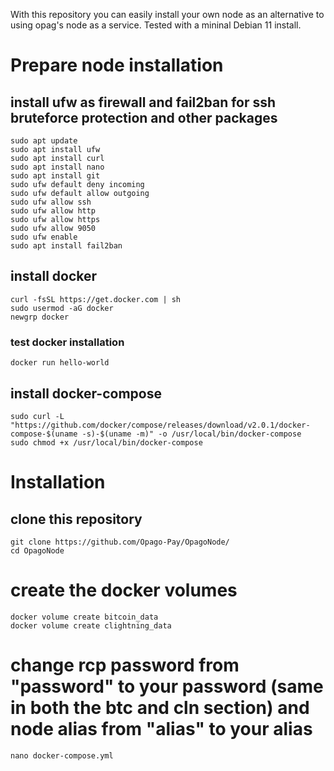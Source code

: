 With this repository you can easily install your own node as an alternative to using opag's node as a service. Tested with a mininal Debian 11 install.

# Prepare node installation
## install ufw as firewall and fail2ban for ssh bruteforce protection and other packages
```
sudo apt update
sudo apt install ufw
sudo apt install curl
sudo apt install nano
sudo apt install git
sudo ufw default deny incoming
sudo ufw default allow outgoing
sudo ufw allow ssh
sudo ufw allow http
sudo ufw allow https
sudo ufw allow 9050
sudo ufw enable
sudo apt install fail2ban
```
## install docker
```
curl -fsSL https://get.docker.com | sh
sudo usermod -aG docker
newgrp docker
```
### test docker installation
```
docker run hello-world
```
## install docker-compose
```
sudo curl -L "https://github.com/docker/compose/releases/download/v2.0.1/docker-compose-$(uname -s)-$(uname -m)" -o /usr/local/bin/docker-compose
sudo chmod +x /usr/local/bin/docker-compose
```

# Installation
## clone this repository
```
git clone https://github.com/Opago-Pay/OpagoNode/
cd OpagoNode
```
# create the docker volumes
```
docker volume create bitcoin_data
docker volume create clightning_data
```
# change rcp password from "password" to your password (same in both the btc and cln section) and node alias from "alias" to your alias
```
nano docker-compose.yml
```
